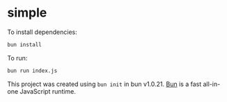 # simple

To install dependencies:

```bash
bun install
```

To run:

```bash
bun run index.js
```

This project was created using `bun init` in bun v1.0.21. [Bun](https://bun.sh) is a fast all-in-one JavaScript runtime.
